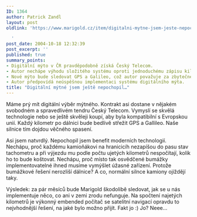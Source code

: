 ```yaml
---
ID: 1364
author: Patrick Zandl
layout: post
oldlink: 'https://www.marigold.cz/item/digitalni-mytne-jsem-jeste-nepochopil

  '
post_date: 2004-10-18 12:32:39
post_excerpt: ''
published: true
summary_points:
- Digitální mýto v ČR pravděpodobně získá Český Telecom.
- Autor nechápe výhodu složitého systému oproti jednoduchému zápisu kilometrů.
- Nové mýto bude sledovat GPS a Galileo, což autor považuje za zbytečné.
- Autor předpovídá neúspěšnou implementaci systému digitálního mýta.
title: "Digitální mýtné jsem ještě nepochopil…"
---
```


<p>
Máme prý mít digitální výběr mýtného. Kontrakt asi dostane v nějakém svobodném a spravedlivém tendru Český Telecom. Vymyslí se skvělá technologie nebo se ještě skvěleji koupí, aby byla kompatibilní s Evropskou unií. Každý kilometr po dálnici bude bedlivě střežit GPS a Gallileo. Naše silnice tím dojdou věčného spasení. </p>

<p>
Asi jsem natvrdlý. Nepochopil jsem benefit moderních technologií. Nechápu, proč každému kamioňákovi na hranicicíh nezapíšou do pasu stav tachometru a při výjezdu mu podle počtu ujetých kilometrů nespočítají, kolik ho to bude koštovat. Nechápu, proč místo tak osvědčené bumážky implementovatelné ihned musíme vymýšlet úžasné zařízení. Protože bumážkové řešení nerozliší dálnice? A co, normální silnce kamiony ojíždějí taky. </p>

<p>
Výsledek: za pár měsíců bude Marigold škodolibě sledovat, jak se u nás implementuje něco, co ani v zemi zrodu nefunguje. Na spočtení najetých kilometrů je výkonný embended počítač se satelitní navigací opravdu to nejvhodnější řešení, na jaké bylo možno přijít. Fakt jo :) Jo? Neee&#8230;
</p>